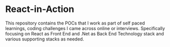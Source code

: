 # React-in-Action
This repository contains the POCs that I work as part of self paced learnings, coding challenges I came across online or interviews. Specifically focusing on React as Front End and .Net as Back End Technology stack and various supporting stacks as needed. 
